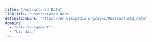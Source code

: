 ```yaml
---
title: "Unstructured Data"
linkTitle: "unstructured data"
definitionLink: "https://en.wikipedia.org/wiki/Unstructured_data"
domains:
  - "data management"
  - "big data"
---
```


